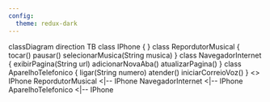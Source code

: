 ```yaml
---
config:
  theme: redux-dark
---
```

classDiagram
direction TB
    class IPhone {
    }
    class RepordutorMusical {
	    tocar()
	    pausar()
	    selecionarMusica(String musica)
    }
    class NavegadorInternet {
	    exibirPagina(String url)
	    adicionarNovaAba()
	    atualizarPagina()
    }
    class AparelhoTelefonico {
	    ligar(String numero)
	    atender()
	    iniciarCorreioVoz()
    }
	<<Interface>> IPhone
    RepordutorMusical <|-- IPhone
    NavegadorInternet <|-- IPhone
    AparelhoTelefonico <|-- IPhone

